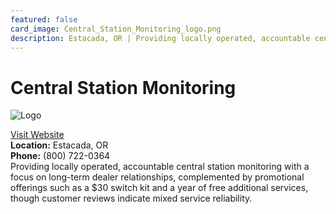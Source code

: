 ```yaml
---
featured: false
card_image: Central_Station_Monitoring_logo.png
description: Estacada, OR | Providing locally operated, accountable central station monitoring with a focus on long-term dealer relationships, complemented by promotional offerings such as a $30 switch kit and a year of free additional services, though customer reviews indicate mixed service reliability.
---
```


# Central Station Monitoring
<img src="Central_Station_Monitoring_logo.png" alt="Logo" style="max-width: 200px; height: auto;">

<a href="https://www.csmul.com">Visit Website</a>  
**Location:** Estacada, OR  
**Phone:** (800) 722-0364 <br>
Providing locally operated, accountable central station monitoring with a focus on long-term dealer relationships, complemented by promotional offerings such as a $30 switch kit and a year of free additional services, though customer reviews indicate mixed service reliability.
